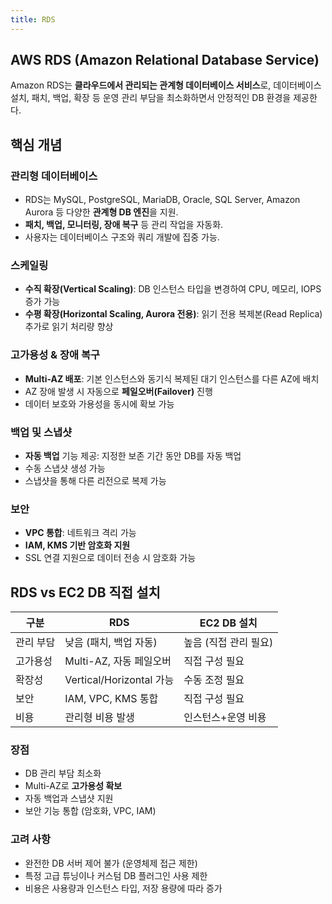 ```yaml
---
title: RDS
---
```

## AWS RDS (Amazon Relational Database Service)

Amazon RDS는 **클라우드에서 관리되는 관계형 데이터베이스 서비스**로, 데이터베이스 설치, 패치, 백업, 확장 등 운영 관리 부담을 최소화하면서 안정적인 DB 환경을 제공한다.


## 핵심 개념

### 관리형 데이터베이스

* RDS는 MySQL, PostgreSQL, MariaDB, Oracle, SQL Server, Amazon Aurora 등 다양한 **관계형 DB 엔진**을 지원.
* **패치, 백업, 모니터링, 장애 복구** 등 관리 작업을 자동화.
* 사용자는 데이터베이스 구조와 쿼리 개발에 집중 가능.

### 스케일링

* **수직 확장(Vertical Scaling)**: DB 인스턴스 타입을 변경하여 CPU, 메모리, IOPS 증가 가능
* **수평 확장(Horizontal Scaling, Aurora 전용)**: 읽기 전용 복제본(Read Replica) 추가로 읽기 처리량 향상

### 고가용성 & 장애 복구

* **Multi-AZ 배포**: 기본 인스턴스와 동기식 복제된 대기 인스턴스를 다른 AZ에 배치
* AZ 장애 발생 시 자동으로 **페일오버(Failover)** 진행
* 데이터 보호와 가용성을 동시에 확보 가능

### 백업 및 스냅샷

* **자동 백업** 기능 제공: 지정한 보존 기간 동안 DB를 자동 백업
* 수동 스냅샷 생성 가능
* 스냅샷을 통해 다른 리전으로 복제 가능

### 보안

* **VPC 통합**: 네트워크 격리 가능
* **IAM, KMS 기반 암호화 지원**
* SSL 연결 지원으로 데이터 전송 시 암호화 가능


## RDS vs EC2 DB 직접 설치

| 구분    | RDS                    | EC2 DB 설치     |
| ----- | ---------------------- | ------------- |
| 관리 부담 | 낮음 (패치, 백업 자동)         | 높음 (직접 관리 필요) |
| 고가용성  | Multi-AZ, 자동 페일오버      | 직접 구성 필요      |
| 확장성   | Vertical/Horizontal 가능 | 수동 조정 필요      |
| 보안    | IAM, VPC, KMS 통합       | 직접 구성 필요      |
| 비용    | 관리형 비용 발생              | 인스턴스+운영 비용    |



### 장점

* DB 관리 부담 최소화
* Multi-AZ로 **고가용성 확보**
* 자동 백업과 스냅샷 지원
* 보안 기능 통합 (암호화, VPC, IAM)

### 고려 사항

* 완전한 DB 서버 제어 불가 (운영체제 접근 제한)
* 특정 고급 튜닝이나 커스텀 DB 플러그인 사용 제한
* 비용은 사용량과 인스턴스 타입, 저장 용량에 따라 증가